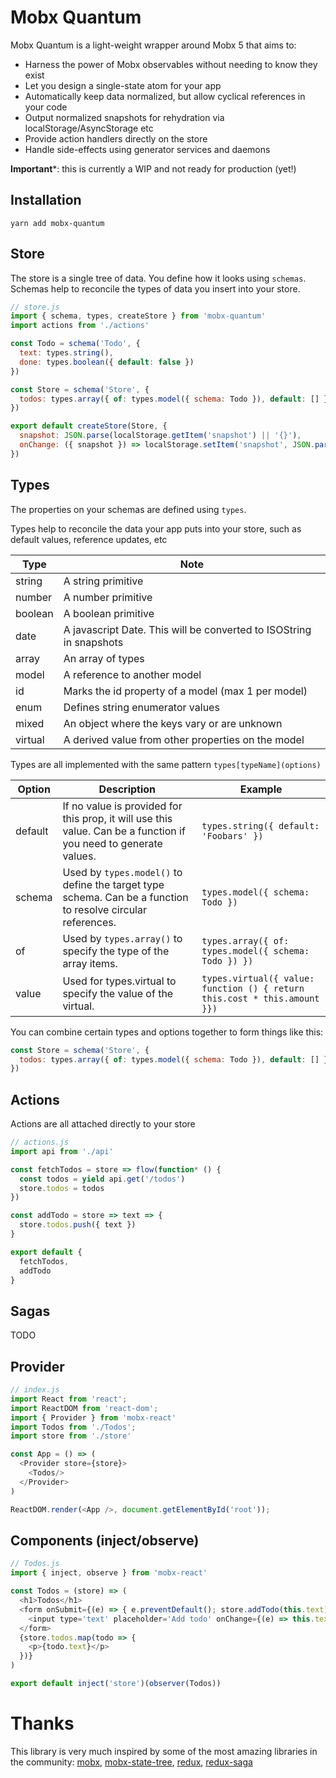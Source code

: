 # Mobx Quantum

Mobx Quantum is a light-weight wrapper around Mobx 5 that aims to:

- Harness the power of Mobx observables without needing to know they exist
- Let you design a single-state atom for your app
- Automatically keep data normalized, but allow cyclical references in your code
- Output normalized snapshots for rehydration via localStorage/AsyncStorage etc
- Provide action handlers directly on the store
- Handle side-effects using generator services and daemons

**Important***: this is currently a WIP and not ready for production (yet!)

## Installation

```
yarn add mobx-quantum
```

## Store

The store is a single tree of data. You define how it looks using `schemas`. Schemas help to reconcile the types of data you insert into your store.

```javascript
// store.js
import { schema, types, createStore } from 'mobx-quantum'
import actions from './actions'

const Todo = schema('Todo', {
  text: types.string(),
  done: types.boolean({ default: false })
})

const Store = schema('Store', {
  todos: types.array({ of: types.model({ schema: Todo }), default: [] })
})

export default createStore(Store, {
  snapshot: JSON.parse(localStorage.getItem('snapshot') || '{}'),
  onChange: ({ snapshot }) => localStorage.setItem('snapshot', JSON.parse(snapshot))
})
```

## Types

The properties on your schemas are defined using `types`. 

Types help to reconcile the data your app puts into your store, such as default values, reference updates, etc 

| Type | Note |
|---|---|
| string | A string primitive |
| number | A number primitive |
| boolean | A boolean primitive |
| date | A javascript Date. This will be converted to ISOString in snapshots |
| array | An array of types |
| model | A reference to another model |
| id | Marks the id property of a model (max 1 per model) |
| enum | Defines string enumerator values |
| mixed | An object where the keys vary or are unknown |
| virtual | A derived value from other properties on the model |

Types are all implemented with the same pattern `types[typeName](options)`

| Option | Description | Example |
|---|---|---|
| default | If no value is provided for this prop, it will use this value. Can be a function if you need to generate values. | `types.string({ default: 'Foobars' })` |
| schema | Used by `types.model()` to define the target type schema. Can be a function to resolve circular references. | `types.model({ schema: Todo })` |
| of | Used by `types.array()` to specify the type of the array items. | `types.array({ of: types.model({ schema: Todo }) })` |
| value | Used for types.virtual to specify the value of the virtual. | `types.virtual({ value: function () { return this.cost * this.amount }})` |

You can combine certain types and options together to form things like this:

```javascript
const Store = schema('Store', {
  todos: types.array({ of: types.model({ schema: Todo }), default: [] }),
})
```

## Actions

Actions are all attached directly to your store

```javascript
// actions.js
import api from './api'

const fetchTodos = store => flow(function* () {
  const todos = yield api.get('/todos')
  store.todos = todos
})

const addTodo = store => text => {
  store.todos.push({ text })
}

export default {
  fetchTodos,
  addTodo
}
```

## Sagas

TODO

## Provider

```javascript
// index.js
import React from 'react';
import ReactDOM from 'react-dom';
import { Provider } from 'mobx-react'
import Todos from './Todos';
import store from './store'

const App = () => (
  <Provider store={store}>
    <Todos/>
  </Provider>
)

ReactDOM.render(<App />, document.getElementById('root'));
```

## Components (inject/observe)

```javascript
// Todos.js
import { inject, observe } from 'mobx-react'

const Todos = (store) => (
  <h1>Todos</h1>
  <form onSubmit={(e) => { e.preventDefault(); store.addTodo(this.text) }}>
    <input type='text' placeholder='Add todo' onChange={(e) => this.text = e.target.value}/>
  </form>
  {store.todos.map(todo => {
    <p>{todo.text}</p>
  })}
)

export default inject('store')(observer(Todos))
```

# Thanks

This library is very much inspired by some of the most amazing libraries in the community: [mobx](https://github.com/mobxjs/mobx), [mobx-state-tree](https://github.com/mobxjs/mobx-state-tree), [redux](https://github.com/reduxjs/redux), [redux-saga](https://github.com/redux-saga/redux-saga)